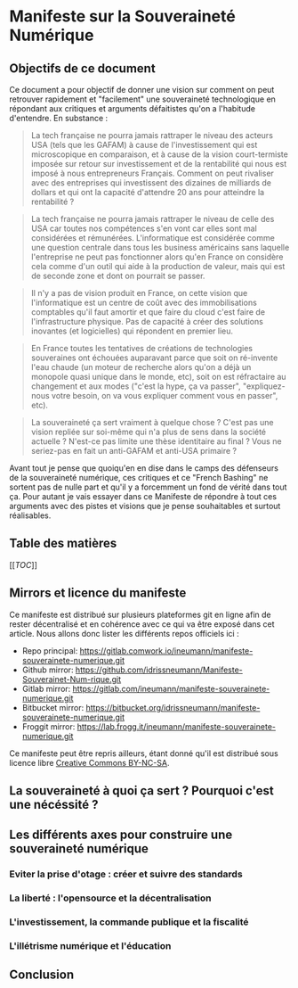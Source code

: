 # Manifeste sur la Souveraineté Numérique

## Objectifs de ce document

Ce document a pour objectif de donner une vision sur comment on peut retrouver rapidement et "facilement" une souveraineté technologique en répondant aux critiques et arguments défaitistes qu'on a l'habitude d'entendre. En substance :

> La tech française ne pourra jamais rattraper le niveau des acteurs USA (tels que les GAFAM) à cause de l'investissement qui est microscopique en comparaison, et à cause de la vision court-termiste imposée sur retour sur investissement et de la rentabilité qui nous est imposé à nous entrepreneurs Français. Comment on peut rivaliser avec des entreprises qui investissent des dizaines de milliards de dollars et qui ont la capacité d'attendre 20 ans pour atteindre la rentabilité ?

> La tech française ne pourra jamais rattraper le niveau de celle des USA car toutes nos compétences s'en vont car elles sont mal considérées et rémunérées. L'informatique est considérée comme une question centrale dans tous les business américains sans laquelle l'entreprise ne peut pas fonctionner alors qu'en France on considère cela comme d'un outil qui aide à la production de valeur, mais qui est de seconde zone et dont on pourrait se passer.

> Il n'y a pas de vision produit en France, on cette vision que l'informatique est un centre de coût avec des immobilisations comptables qu'il faut amortir et que faire du cloud c'est faire de l'infrastructure physique. Pas de capacité à créer des solutions inovantes (et logicielles) qui répondent en premier lieu.

> En France toutes les tentatives de créations de technologies souveraines ont échouées auparavant parce que soit on ré-invente l'eau chaude (un moteur de recherche alors qu'on a déjà un monopole quasi unique dans le monde, etc), soit on est réfractaire au changement et aux modes ("c'est la hype, ça va passer", "expliquez-nous votre besoin, on va vous expliquer comment vous en passer", etc).

> La souveraineté ça sert vraiment à quelque chose ? C'est pas une vision repliée sur soi-même qui n'a plus de sens dans la société actuelle ? N'est-ce pas limite une thèse identitaire au final ? Vous ne seriez-pas en fait un anti-GAFAM et anti-USA primaire ?

Avant tout je pense que quoiqu'en en dise dans le camps des défenseurs de la souveraineté numérique, ces critiques et ce "French Bashing" ne sortent pas de nulle part et qu'il y a forcemment un fond de vérité dans tout ça. Pour autant je vais essayer dans ce Manifeste de répondre à tout ces arguments avec des pistes et visions que je pense souhaitables et surtout réalisables.

## Table des matières

[[_TOC_]]

## Mirrors et licence du manifeste

Ce manifeste est distribué sur plusieurs plateformes git en ligne afin de rester décentralisé et en cohérence avec ce qui va être exposé dans cet article. Nous allons donc lister les différents repos officiels ici :

* Repo principal: https://gitlab.comwork.io/ineumann/manifeste-souverainete-numerique.git
* Github mirror: https://github.com/idrissneumann/Manifeste-Souverainet-Num-rique.git
* Gitlab mirror: https://gitlab.com/ineumann/manifeste-souverainete-numerique.git
* Bitbucket mirror: https://bitbucket.org/idrissneumann/manifeste-souverainete-numerique.git
* Froggit mirror: https://lab.frogg.it/ineumann/manifeste-souverainete-numerique.git

Ce manifeste peut être repris ailleurs, étant donné qu'il est distribué sous licence libre [Creative Commons BY-NC-SA](./LICENCE.md).

## La souveraineté à quoi ça sert ? Pourquoi c'est une nécéssité ?

## Les différents axes pour construire une souveraineté numérique

### Eviter la prise d'otage : créer et suivre des standards

### La liberté : l'opensource et la décentralisation

### L'investissement, la commande publique et la fiscalité

### L'illétrisme numérique et l'éducation

## Conclusion
